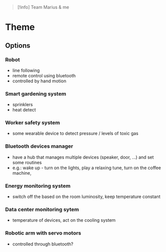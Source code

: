 > [!info] Team
> Marius & me

# Theme
## Options

### Robot
- line following
- remote control using bluetooth
- controlled by hand motion

### Smart gardening system
- sprinklers
- heat detect 

### Worker safety system
- some wearable device to detect pressure / levels of toxic gas

### Bluetooth devices manager
- have a hub that manages multiple devices (speaker, door, ...) and set some routines
- e.g.: wake up - turn on the lights, play a relaxing tune, turn on the coffee machine, 

### Energy monitoring system
- switch off the based on the room luminosity, keep temperature constant

### Data center monitoring sytem
- temperature of devices, act on the cooling system

### Robotic arm with servo motors
- controlled through bluetooth?